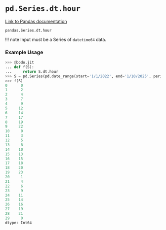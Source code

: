 # `pd.Series.dt.hour`

[Link to Pandas documentation](https://pandas.pydata.org/docs/reference/api/pandas.Series.dt.hour.html#pandas.Series.dt.hour)

`pandas.Series.dt.hour`

!!! note
Input must be a Series of `datetime64` data.

### Example Usage

```py
>>> @bodo.jit
... def f(S):
...     return S.dt.hour
>>> S = pd.Series(pd.date_range(start='1/1/2022', end='1/10/2025', periods=30))
>>> f(S)
0      0
1      2
2      4
3      7
4      9
5     12
6     14
7     17
8     19
9     22
10     0
11     3
12     5
13     8
14    10
15    13
16    15
17    18
18    20
19    23
20     1
21     4
22     6
23     9
24    11
25    14
26    16
27    19
28    21
29     0
dtype: Int64
```
